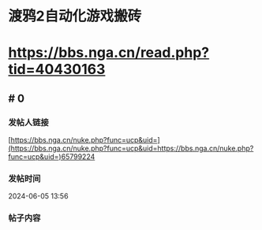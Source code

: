 # 渡鸦2自动化游戏搬砖
# https://bbs.nga.cn/read.php?tid=40430163

## \# 0
### 发帖人链接
[https://bbs.nga.cn/nuke.php?func=ucp&uid=](https://bbs.nga.cn/nuke.php?func=ucp&uid=https://bbs.nga.cn/nuke.php?func=ucp&uid=)65799224

### 发帖时间
2024-06-05 13:56

### 帖子内容


